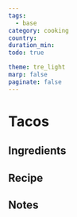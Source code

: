 ```yaml
---
tags:
  - base
category: cooking
country:
duration_min:
todo: true

theme: tre_light
marp: false
paginate: false
---
```


# Tacos

## Ingredients

## Recipe

## Notes
